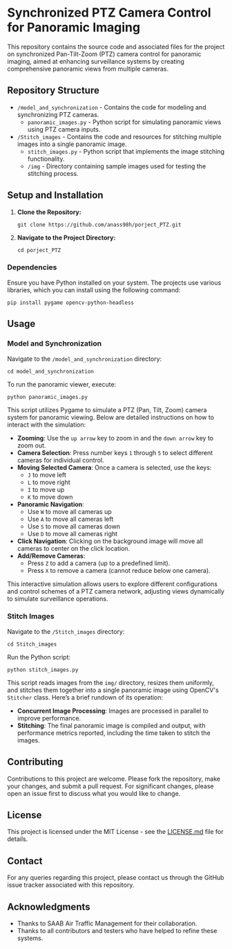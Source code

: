 
# Synchronized PTZ Camera Control for Panoramic Imaging

This repository contains the source code and associated files for the project on synchronized Pan-Tilt-Zoom (PTZ) camera control for panoramic imaging, aimed at enhancing surveillance systems by creating comprehensive panoramic views from multiple cameras.

## Repository Structure

- `/model_and_synchronization` - Contains the code for modeling and synchronizing PTZ cameras.
  - `panoramic_images.py` - Python script for simulating panoramic views using PTZ camera inputs.
- `/Stitch_images` - Contains the code and resources for stitching multiple images into a single panoramic image.
  - `stitch_images.py` - Python script that implements the image stitching functionality.
  - `/img` - Directory containing sample images used for testing the stitching process.

## Setup and Installation

1. **Clone the Repository:**
   ```
   git clone https://github.com/anass98h/porject_PTZ.git
   ```
2. **Navigate to the Project Directory:**
   ```
   cd porject_PTZ
   ```

### Dependencies

Ensure you have Python installed on your system. The projects use various libraries, which you can install using the following command:
```
pip install pygame opencv-python-headless
```

## Usage

### Model and Synchronization

Navigate to the `/model_and_synchronization` directory:
```
cd model_and_synchronization
```
To run the panoramic viewer, execute:
```
python panoramic_images.py
```
This script utilizes Pygame to simulate a PTZ (Pan, Tilt, Zoom) camera system for panoramic viewing. Below are detailed instructions on how to interact with the simulation:

- **Zooming**: Use the `up arrow` key to zoom in and the `down arrow` key to zoom out.
- **Camera Selection**: Press number keys `1` through `5` to select different cameras for individual control.
- **Moving Selected Camera**: Once a camera is selected, use the keys:
  - `J` to move left
  - `L` to move right
  - `I` to move up
  - `K` to move down
- **Panoramic Navigation**: 
  - Use `W` to move all cameras up
  - Use `A` to move all cameras left
  - Use `S` to move all cameras down
  - Use `D` to move all cameras right
- **Click Navigation**: Clicking on the background image will move all cameras to center on the click location.
- **Add/Remove Cameras**:
  - Press `Z` to add a camera (up to a predefined limit).
  - Press `X` to remove a camera (cannot reduce below one camera).

This interactive simulation allows users to explore different configurations and control schemes of a PTZ camera network, adjusting views dynamically to simulate surveillance operations.

### Stitch Images

Navigate to the `/Stitch_images` directory:
```
cd Stitch_images
```
Run the Python script:
```
python stitch_images.py
```
This script reads images from the `img/` directory, resizes them uniformly, and stitches them together into a single panoramic image using OpenCV's `Stitcher` class. Here’s a brief rundown of its operation:

- **Concurrent Image Processing**: Images are processed in parallel to improve performance.
- **Stitching**: The final panoramic image is compiled and output, with performance metrics reported, including the time taken to stitch the images.

## Contributing

Contributions to this project are welcome. Please fork the repository, make your changes, and submit a pull request. For significant changes, please open an issue first to discuss what you would like to change.

## License

This project is licensed under the MIT License - see the [LICENSE.md](LICENSE.md) file for details.

## Contact

For any queries regarding this project, please contact us through the GitHub issue tracker associated with this repository.

## Acknowledgments

- Thanks to SAAB Air Traffic Management for their collaboration.
- Thanks to all contributors and testers who have helped to refine these systems.
